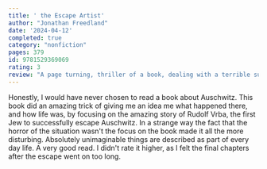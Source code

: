 ```yaml
---
title: ' the Escape Artist'
author: "Jonathan Freedland"
date: '2024-04-12'
completed: true
category: "nonfiction"
pages: 379
id: 9781529369069
rating: 3
review: "A page turning, thriller of a book, dealing with a terrible subject."
---
```

Honestly, I would have never chosen to read a book about Auschwitz. This book did an amazing trick of giving me an idea me what happened there, and how life was, by focusing on the amazing story of Rudolf Vrba, the first Jew to successfully escape Auschwitz. In a strange way the fact that the horror of the situation wasn't the focus on the book made it all the more disturbing. Absolutely unimaginable things are described as part of every day life. A very good read. I didn't rate it higher, as I felt the final chapters after the escape went on too long.
